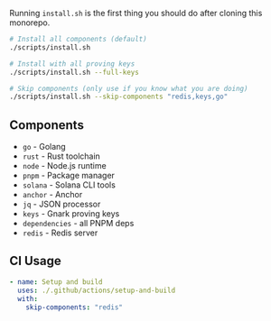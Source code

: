 Running `install.sh` is the first thing you should do after cloning this monorepo.

```bash
# Install all components (default)
./scripts/install.sh

# Install with all proving keys
./scripts/install.sh --full-keys

# Skip components (only use if you know what you are doing)
./scripts/install.sh --skip-components "redis,keys,go"
```

## Components

- `go` - Golang
- `rust` - Rust toolchain
- `node` - Node.js runtime
- `pnpm` - Package manager
- `solana` - Solana CLI tools
- `anchor` - Anchor
- `jq` - JSON processor
- `keys` - Gnark proving keys
- `dependencies` - all PNPM deps
- `redis` - Redis server

## CI Usage

```yaml
- name: Setup and build
  uses: ./.github/actions/setup-and-build
  with:
    skip-components: "redis"
```
